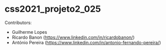 # css2021_projeto2_025

Contributors:
- Guilherme Lopes
- Ricardo Banon (https://www.linkedin.com/in/ricardobanon/)
- António Pereira (https://www.linkedin.com/in/antonio-fernando-pereira/)
